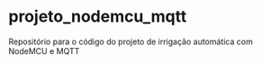 # projeto_nodemcu_mqtt
 Repositório para o código do projeto de irrigação automática com NodeMCU e MQTT
